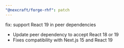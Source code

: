 ```yaml
---
"@nexcraft/forge-rhf": patch
---
```


fix: support React 19 in peer dependencies

- Update peer dependency to accept React 18 or 19
- Fixes compatibility with Next.js 15 and React 19
